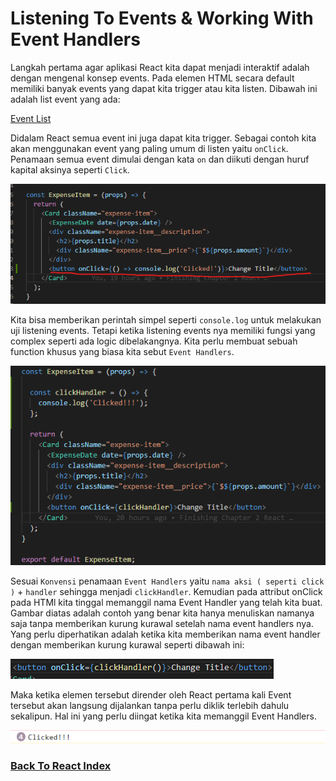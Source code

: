 # Listening To Events & Working With Event Handlers

Langkah pertama agar aplikasi React kita dapat menjadi interaktif adalah dengan mengenal konsep events. Pada elemen HTML secara default memiliki banyak events yang dapat kita trigger atau kita listen. Dibawah ini adalah list event yang ada:

[Event List](https://developer.mozilla.org/en-US/docs/Web/API/GlobalEventHandlers)

Didalam React semua event ini juga dapat kita trigger. Sebagai contoh kita akan menggunakan event yang paling umum di listen yaitu `onClick`. Penamaan semua event dimulai dengan kata `on` dan diikuti dengan huruf kapital aksinya seperti `Click`.

![onClick Event](../../images/onclick-event.png)

Kita bisa memberikan perintah simpel seperti `console.log` untuk melakukan uji listening events. Tetapi ketika listening events nya memiliki fungsi yang complex seperti ada logic dibelakangnya. Kita perlu membuat sebuah function khusus yang biasa kita sebut `Event Handlers`. 

![Click Handler](../../images/correct-click-handler.png)

Sesuai `Konvensi` penamaan `Event Handlers` yaitu `nama aksi ( seperti click )` + `handler` sehingga menjadi `clickHandler`. Kemudian pada attribut onClick pada HTMl kita tinggal memanggil nama Event Handler yang telah kita buat. Gambar diatas adalah contoh yang benar kita hanya menuliskan namanya saja tanpa memberikan kurung kurawal setelah nama event handlers nya. Yang perlu diperhatikan adalah ketika kita memberikan nama event handler dengan memberikan kurung kurawal seperti dibawah ini:

![Click Handler](../../images/on-click-with-curl-braces.png)

Maka ketika elemen tersebut dirender oleh React pertama kali Event tersebut akan langsung dijalankan tanpa perlu diklik terlebih dahulu sekalipun. Hal ini yang perlu diingat ketika kita memanggil Event Handlers.

![Already Clicked](../../images/already-clicked.png)

### [Back To React Index](../../README.md)



